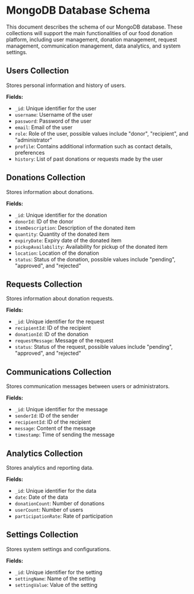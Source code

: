 # MongoDB Database Schema

This document describes the schema of our MongoDB database. These collections will support the main functionalities of our food donation platform, including user management, donation management, request management, communication management, data analytics, and system settings.

## Users Collection

Stores personal information and history of users.

**Fields:**

- `_id`: Unique identifier for the user
- `username`: Username of the user
- `password`: Password of the user
- `email`: Email of the user
- `role`: Role of the user, possible values include "donor", "recipient", and "administrator"
- `profile`: Contains additional information such as contact details, preferences
- `history`: List of past donations or requests made by the user

## Donations Collection

Stores information about donations.

**Fields:**

- `_id`: Unique identifier for the donation
- `donorId`: ID of the donor
- `itemDescription`: Description of the donated item
- `quantity`: Quantity of the donated item
- `expiryDate`: Expiry date of the donated item
- `pickupAvailability`: Availability for pickup of the donated item
- `location`: Location of the donation
- `status`: Status of the donation, possible values include "pending", "approved", and "rejected"

## Requests Collection

Stores information about donation requests.

**Fields:**

- `_id`: Unique identifier for the request
- `recipientId`: ID of the recipient
- `donationId`: ID of the donation
- `requestMessage`: Message of the request
- `status`: Status of the request, possible values include "pending", "approved", and "rejected"

## Communications Collection

Stores communication messages between users or administrators.

**Fields:**

- `_id`: Unique identifier for the message
- `senderId`: ID of the sender
- `recipientId`: ID of the recipient
- `message`: Content of the message
- `timestamp`: Time of sending the message

## Analytics Collection

Stores analytics and reporting data.

**Fields:**

- `_id`: Unique identifier for the data
- `date`: Date of the data
- `donationCount`: Number of donations
- `userCount`: Number of users
- `participationRate`: Rate of participation

## Settings Collection

Stores system settings and configurations.

**Fields:**

- `_id`: Unique identifier for the setting
- `settingName`: Name of the setting
- `settingValue`: Value of the setting
